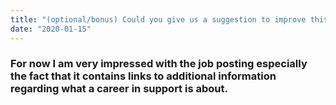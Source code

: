 ```yaml
---
title: "(optional/bonus) Could you give us a suggestion to improve this test or the job posting?"
date: "2020-01-15"
---
```


### For now I am very impressed with the job posting especially the fact that it contains links to additional information regarding what a career in support is about.
